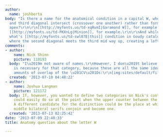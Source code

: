 ```yaml
---
author:
  name: joshberta
body: "Is there a name for the anatomical condition in a capital W, where the second
  and third diagonal intersect (crossover one another) rather than form a pointed
  apex?\r\n\r\n[[http://myfonts.us/td-xqRvmI|Garamond W]], for example.\r\n\r\nVs.
  [[http://myfonts.us/td-PKXnLg|Minion]], for example.\r\n\r\nAnd while I'm at it,
  what's [[http://myfonts.us/td-swl07E|this]] condition in Goudy catalogue called,
  where the second diagonal meets the third mid way up, creating a left-leaning terminal/apex?"
comments:
- author:
    name: Nick Shinn
    picture: 110193
  body: "I\u2019m not aware of names.\r\nHowever, I don\u2019t believe that \u201Ccrossover\u201D
    is necessary for that category, because these are all the same idea, with varying
    amounts of overlap of the \u201CV\u201Ds:\r\n[img:sites/default/files/old-images/Ws_4066.png]\r\n"
  created: '2013-07-10 04:48:22'
- author:
    name: Joshua Langman
    picture: 121172
  body: If, however, you wanted to define two categories on Nick's continuum, you
    could easily do so at the point when the upper counter between the Vs disappears.
    A different candidate for the distinction could be the place at which the two
    middle bilateral serifs conjoin and become one.
  created: '2013-07-13 02:25:42'
date: '2013-07-09 22:48:33'
title: Anatomy question about the letter W

---
```

